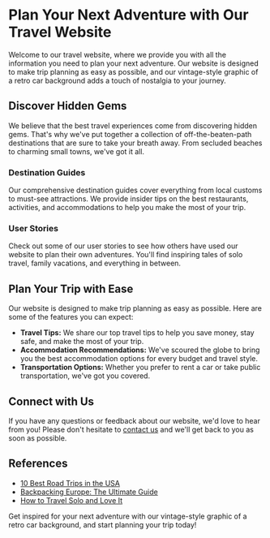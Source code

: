<!--font:Montserrat-->

# Plan Your Next Adventure with Our Travel Website

Welcome to our travel website, where we provide you with all the information you need to plan your next adventure. Our website is designed to make trip planning as easy as possible, and our vintage-style graphic of a retro car background adds a touch of nostalgia to your journey.

## Discover Hidden Gems

We believe that the best travel experiences come from discovering hidden gems. That's why we've put together a collection of off-the-beaten-path destinations that are sure to take your breath away. From secluded beaches to charming small towns, we've got it all.

### Destination Guides

Our comprehensive destination guides cover everything from local customs to must-see attractions. We provide insider tips on the best restaurants, activities, and accommodations to help you make the most of your trip.

### User Stories

Check out some of our user stories to see how others have used our website to plan their own adventures. You'll find inspiring tales of solo travel, family vacations, and everything in between.

## Plan Your Trip with Ease

Our website is designed to make trip planning as easy as possible. Here are some of the features you can expect:

- **Travel Tips:** We share our top travel tips to help you save money, stay safe, and make the most of your trip.
- **Accommodation Recommendations:** We've scoured the globe to bring you the best accommodation options for every budget and travel style.
- **Transportation Options:** Whether you prefer to rent a car or take public transportation, we've got you covered.

## Connect with Us

If you have any questions or feedback about our website, we'd love to hear from you! Please don't hesitate to [contact us](#contact) and we'll get back to you as soon as possible.

## References

- [10 Best Road Trips in the USA](#)
- [Backpacking Europe: The Ultimate Guide](#)
- [How to Travel Solo and Love It](#)

Get inspired for your next adventure with our vintage-style graphic of a retro car background, and start planning your trip today!

<!--

Write me content for website with wallpaper which alt text is:

"A vintage-style graphic of a retro car for a car or travel website"

The name/title of the page should not be 1:1 copy of the alt text but rather a real content of the website which is using this wallpaper.

- Use markdown format 
- Start with heading
- Heading should be short and concise
- The content should look like a real website 
- The website should not be about the wallpaper, wallpaper is just a related background
- Heading should be contain work "wallpaper" or "background"
- Include real sections like references, contact, user stories, etc. use things relevant to the page purpose.
- Feel free to use structure like headings, bullets, numbering, blockquotes, paragraphs, horizontal lines, etc.
- You can use formatting like bold or _italic_
- You can include UTF-8 emojis
- Links should be only #hash anchors (and you can refer to the document itself)
- Do not include images


---


# Retro Car Wallpaper for Your Next Adventure

Welcome to our car and travel website, where we provide you with all the information you need for your next adventure. Our website is designed to give you a seamless experience while planning your trip, and what better way to get you in the mood than with our vintage-style graphic of a retro car wallpaper?

## Explore the World with Us

Our website is your ultimate guide to exploring the world. Whether you're planning a road trip across the country or a backpacking adventure through Europe, we have everything you need to make your trip unforgettable.

### Discover Hidden Gems

We believe that the best travel experiences come from discovering hidden gems. That's why we've put together a collection of off-the-beaten-path destinations that are sure to take your breath away. From secluded beaches to charming small towns, we've got it all.

### User Stories

Don't just take our word for it - check out some of our user stories to see how others have used our website to plan their own adventures. You'll find inspiring tales of solo travel, family vacations, and everything in between.

## Plan Your Trip with Ease

Our website is designed to make trip planning as easy as possible. Here are some of the features you can expect:

- **Destination Guides:** Our comprehensive destination guides cover everything from local customs to must-see attractions.
- **Travel Tips:** We share our top travel tips to help you save money, stay safe, and make the most of your trip.
- **Accommodation Recommendations:** We've scoured the globe to bring you the best accommodation options for every budget and travel style.
- **Transportation Options:** Whether you prefer to rent a car or take public transportation, we've got you covered.

## Contact Us

If you have any questions or feedback about our website, we'd love to hear from you! Please don't hesitate to [contact us](#contact) and we'll get back to you as soon as possible.

## References

- [10 Best Road Trips in the USA](#)
- [Backpacking Europe: The Ultimate Guide](#)
- [How to Travel Solo and Love It](#)

Get inspired for your next adventure with our retro car wallpaper, and start planning your trip today!


---


Heading should not include word "wallpaper". The website should not be about the wallpaper itself, wallpaper is just a related background, rewrite whole content.


---


# Vintage Adventure: Explore the World with Our Travel Website

Welcome to our travel website, where we provide you with all the information you need for your next adventure. Our website is designed to give you a seamless experience while planning your trip, and our vintage-style graphic of a retro car background sets the tone for the exciting journey ahead.

## Discover Hidden Gems

We believe that the best travel experiences come from discovering hidden gems. That's why we've put together a collection of off-the-beaten-path destinations that are sure to take your breath away. From secluded beaches to charming small towns, we've got it all.

### Destination Guides

Our comprehensive destination guides cover everything from local customs to must-see attractions. We provide insider tips on the best restaurants, activities, and accommodations to help you make the most of your trip.

### User Stories

Don't just take our word for it - check out some of our user stories to see how others have used our website to plan their own adventures. You'll find inspiring tales of solo travel, family vacations, and everything in between.

## Plan Your Trip with Ease

Our website is designed to make trip planning as easy as possible. Here are some of the features you can expect:

- **Travel Tips:** We share our top travel tips to help you save money, stay safe, and make the most of your trip.
- **Accommodation Recommendations:** We've scoured the globe to bring you the best accommodation options for every budget and travel style.
- **Transportation Options:** Whether you prefer to rent a car or take public transportation, we've got you covered.

## Connect with Us

If you have any questions or feedback about our website, we'd love to hear from you! Please don't hesitate to [contact us](#contact) and we'll get back to you as soon as possible.

## References

- [10 Best Road Trips in the USA](#)
- [Backpacking Europe: The Ultimate Guide](#)
- [How to Travel Solo and Love It](#)

Get inspired for your next adventure with our vintage-style graphic of a retro car background, and start planning your trip today!


---


Heading is too long, rewrite whole content.


---


# Explore the World with Our Travel Website

Welcome to our travel website, where we provide you with all the information you need for your next adventure. Our website is designed to give you a seamless experience while planning your trip, and our vintage-style graphic of a retro car background sets the tone for the exciting journey ahead.

## Discover Hidden Gems

We believe that the best travel experiences come from discovering hidden gems. That's why we've put together a collection of off-the-beaten-path destinations that are sure to take your breath away. From secluded beaches to charming small towns, we've got it all.

### Destination Guides

Our comprehensive destination guides cover everything from local customs to must-see attractions. We provide insider tips on the best restaurants, activities, and accommodations to help you make the most of your trip.

### User Stories

Check out some of our user stories to see how others have used our website to plan their own adventures. You'll find inspiring tales of solo travel, family vacations, and everything in between.

## Plan Your Trip with Ease

Our website is designed to make trip planning as easy as possible. Here are some of the features you can expect:

- **Travel Tips:** We share our top travel tips to help you save money, stay safe, and make the most of your trip.
- **Accommodation Recommendations:** We've scoured the globe to bring you the best accommodation options for every budget and travel style.
- **Transportation Options:** Whether you prefer to rent a car or take public transportation, we've got you covered.

## Connect with Us

If you have any questions or feedback about our website, we'd love to hear from you! Please don't hesitate to [contact us](#contact) and we'll get back to you as soon as possible.

## References

- [10 Best Road Trips in the USA](#)
- [Backpacking Europe: The Ultimate Guide](#)
- [How to Travel Solo and Love It](#)

Get inspired for your next adventure with our vintage-style graphic of a retro car background, and start planning your trip today!


---


Heading is too long, rewrite whole content.


---


# Plan Your Next Adventure with Our Travel Website

Welcome to our travel website, where we provide you with all the information you need to plan your next adventure. Our website is designed to make trip planning as easy as possible, and our vintage-style graphic of a retro car background adds a touch of nostalgia to your journey.

## Discover Hidden Gems

We believe that the best travel experiences come from discovering hidden gems. That's why we've put together a collection of off-the-beaten-path destinations that are sure to take your breath away. From secluded beaches to charming small towns, we've got it all.

### Destination Guides

Our comprehensive destination guides cover everything from local customs to must-see attractions. We provide insider tips on the best restaurants, activities, and accommodations to help you make the most of your trip.

### User Stories

Check out some of our user stories to see how others have used our website to plan their own adventures. You'll find inspiring tales of solo travel, family vacations, and everything in between.

## Plan Your Trip with Ease

Our website is designed to make trip planning as easy as possible. Here are some of the features you can expect:

- **Travel Tips:** We share our top travel tips to help you save money, stay safe, and make the most of your trip.
- **Accommodation Recommendations:** We've scoured the globe to bring you the best accommodation options for every budget and travel style.
- **Transportation Options:** Whether you prefer to rent a car or take public transportation, we've got you covered.

## Connect with Us

If you have any questions or feedback about our website, we'd love to hear from you! Please don't hesitate to [contact us](#contact) and we'll get back to you as soon as possible.

## References

- [10 Best Road Trips in the USA](#)
- [Backpacking Europe: The Ultimate Guide](#)
- [How to Travel Solo and Love It](#)

Get inspired for your next adventure with our vintage-style graphic of a retro car background, and start planning your trip today!


---


Write me a Google font which is best fitting for the website.

Pick from the list:
- Poppins
- Alegreya
- Open Sans
- Roboto
- Great Vibes
- Lobster
- Playfair Display
- Inter
- Raleway
- Orbitron
- Lato
- Dancing Script
- Exo 2
- Barlow Condensed
- Futura
- Montserrat
- IBM Plex Sans


Write just the font name nothing else.


---


Montserrat

-->
